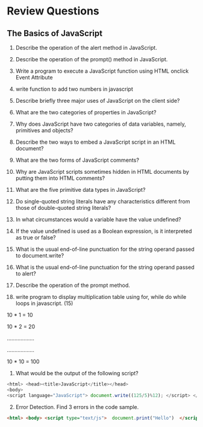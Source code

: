 # Review Questions

## The Basics of JavaScript

1. Describe the operation of the alert method in JavaScript. 

1. Describe the operation of the prompt() method in JavaScript. 

1. Write a program to execute a JavaScript function using HTML onclick Event Attribute

1. write function to add two numbers in javascript

1. Describe briefly three major uses of JavaScript on the client side?

1. What are the two categories of properties in JavaScript?

1. Why does JavaScript have two categories of data variables, namely, primitives and objects?

1. Describe the two ways to embed a JavaScript script in an HTML document?

1. What are the two forms of JavaScript comments?

1. Why are JavaScript scripts sometimes hidden in HTML documents by putting them into HTML comments?

1. What are the five primitive data types in JavaScript?

1. Do single-quoted string literals have any characteristics different from those of double-quoted string literals?

1. In what circumstances would a variable have the value undefined?

1. If the value undefined is used as a Boolean expression, is it interpreted as true or false?

1. What is the usual end-of-line punctuation for the string operand passed to document.write?

1. What is the usual end-of-line punctuation for the string operand passed to alert?

1. Describe the operation of the prompt method.

1. write program to display multiplication table using for, while do while loops in javascript. (15) 

10 * 1 = 10 

10 * 2 = 20 

…............... 

…............... 

10 * 10 = 100

1. What would be the output of the following script?

```javascript
<html> <head><title>JavaScript</title></head> 
<body> 
<script language="JavaScript"> document.write((125/5)%12); </script> </body> </html> 
```
2. Error Detection. Find 3 errors in the code sample.

```html
<html> <body> <script type="text/js">  document.print("Hello")  </script> </html> 
```
